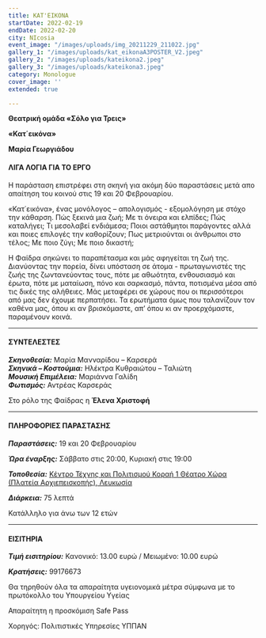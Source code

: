 ```yaml
---
title: ΚΑΤ'ΕΙΚΟΝΑ
startDate: 2022-02-19
endDate: 2022-02-20
city: NIcosia
event_image: "/images/uploads/img_20211229_211022.jpg"
gallery_1: "/images/uploads/kat_eikonaA3POSTER_V2.jpeg"
gallery_2: "/images/uploads/kateikona2.jpeg"
gallery_3: "/images/uploads/kateikona3.jpeg"
category: Monologue
cover_image: ''
extended: true

---
```

**Θεατρική ομάδα «Σόλο για Τρεις»**

**«Κατ΄εικόνα»**

**Μαρία Γεωργιάδου**

#### ΛΙΓΑ ΛΟΓΙΑ ΓΙΑ ΤΟ ΕΡΓΟ

Η παράσταση επιστρέφει στη σκηνή για ακόμη δύο παραστάσεις μετά απο απαίτηση του κοινού στις 19 και 20 Φεβρουαρίου.

«Κατ΄εικόνα», ένας μονόλογος – απολογισμός - εξομολόγηση με στόχο την κάθαρση. Πώς ξεκινά μια ζωή; Με τι όνειρα και ελπίδες; Πώς καταλήγει; Τι μεσολαβεί ενδιάμεσα; Ποιοι αστάθμητοι παράγοντες αλλά και ποιες επιλογές την καθορίζουν; Πως μετριούνται οι άνθρωποι στο τέλος; Με ποιο ζύγι; Με ποιο δικαστή;

Η Φαίδρα σηκώνει το παραπέτασμα και μάς αφηγείται τη ζωή της. Διανύοντας την πορεία, δίνει υπόσταση σε άτομα - πρωταγωνιστές της ζωής της ζωντανεύοντας τους, πότε με αθωότητα, ενθουσιασμό και έρωτα, πότε με ματαίωση, πόνο και σαρκασμό, πάντα, ποτισμένα μέσα από τις δικές της αλήθειες. Μάς μεταφέρει σε χώρους που οι περισσότεροι από μας δεν έχουμε περπατήσει. Τα ερωτήματα όμως που ταλανίζουν τον καθένα μας, όπου κι αν βρισκόμαστε, απ’ όπου κι αν προερχόμαστε, παραμένουν κοινά.

***

#### ΣΥΝΤΕΛΕΣΤΕΣ

**_Σκηνοθεσία:_** Μαρία Μανναρίδου – Καρσερά  
**_Σκηνικά – Κοστούμια:_** Ηλέκτρα Κυθραιώτου – Ταλιώτη  
**_Μουσική Επιμέλεια:_** Μαριάννα Γαλίδη  
**_Φωτισμός:_** Αντρέας Καρσεράς

Στο ρόλο της Φαίδρας η **Έλενα Χριστοφή**

***

#### ΠΛΗΡΟΦΟΡΙΕΣ ΠΑΡΑΣΤΑΣΗΣ

**_Παραστάσεις:_** 19 και 20 Φεβρουαρίου

**_Ώρα έναρξης:_** Σάββατο στις 20:00, Κυριακή στις 19:00

**_Τοποθεσία:_** [Κέντρο Τέχνης και Πολιτισμού Κοραή 1 Θέατρο Χώρα (Πλατεία Αρχιεπεισκοπής), Λευκωσία](https://maps.app.goo.gl/D65XqeyoXfoyAT8G7 "https://maps.app.goo.gl/D65XqeyoXfoyAT8G7")

**_Διάρκεια:_** 75 λεπτά

Κατάλληλο για άνω των 12 ετών

***

#### ΕΙΣΙΤΗΡΙΑ

**_Τιμή εισιτηρίου:_** Κανονικό: 13.00 ευρώ / Μειωμένο: 10.00 ευρώ

**_Κρατήσεις:_** 99176673

Θα τηρηθούν όλα τα απαραίτητα υγειονομικά μέτρα σύμφωνα με το πρωτόκολλο του Υπουργείου Υγείας

Απαραίτητη η προσκόμιση Safe Pass

Χορηγός: Πολιτιστικές Υπηρεσίες ΥΠΠΑΝ